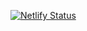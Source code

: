[![Netlify Status](https://api.netlify.com/api/v1/badges/bd8533e8-0aa8-4e26-974a-ca981e493617/deploy-status)](https://app.netlify.com/sites/danskelov/deploys)

